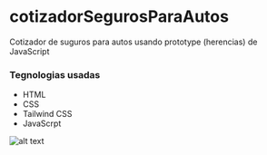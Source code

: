 # cotizadorSegurosParaAutos
Cotizador de suguros para autos usando prototype (herencias) de JavaScript

### Tegnologias usadas
+ HTML
+ CSS
+ Tailwind CSS
+ JavaScrpt

![alt text](https://github.com/navidev0/cotizadorSegurosParaAutos/blob/master/img/cotizador%20de%20autos%20img.png)
